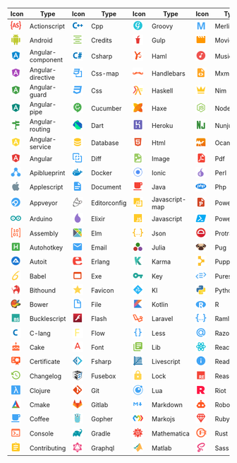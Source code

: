 |Icon|Type|Icon|Type|Icon|Type|Icon|Type|Icon|Type|
|---|---|---|---|---|---|---|---|---|---|
|<img src="./../icons/actionscript.svg" width="24px">|Actionscript|<img src="./../icons/cpp.svg" width="24px">|Cpp|<img src="./../icons/groovy.svg" width="24px">|Groovy|<img src="./../icons/merlin.svg" width="24px">|Merlin|<img src="./../icons/scala.svg" width="24px">|Scala|
|<img src="./../icons/android.svg" width="24px">|Android|<img src="./../icons/credits.svg" width="24px">|Credits|<img src="./../icons/gulp.svg" width="24px">|Gulp|<img src="./../icons/movie.svg" width="24px">|Movie|<img src="./../icons/settings.svg" width="24px">|Settings|
|<img src="./../icons/angular-component.svg" width="24px">|Angular-component|<img src="./../icons/csharp.svg" width="24px">|Csharp|<img src="./../icons/haml.svg" width="24px">|Haml|<img src="./../icons/music.svg" width="24px">|Music|<img src="./../icons/smarty.svg" width="24px">|Smarty|
|<img src="./../icons/angular-directive.svg" width="24px">|Angular-directive|<img src="./../icons/css-map.svg" width="24px">|Css-map|<img src="./../icons/handlebars.svg" width="24px">|Handlebars|<img src="./../icons/mxml.svg" width="24px">|Mxml|<img src="./../icons/solidity.svg" width="24px">|Solidity|
|<img src="./../icons/angular-guard.svg" width="24px">|Angular-guard|<img src="./../icons/css.svg" width="24px">|Css|<img src="./../icons/haskell.svg" width="24px">|Haskell|<img src="./../icons/nim.svg" width="24px">|Nim|<img src="./../icons/stylus.svg" width="24px">|Stylus|
|<img src="./../icons/angular-pipe.svg" width="24px">|Angular-pipe|<img src="./../icons/cucumber.svg" width="24px">|Cucumber|<img src="./../icons/haxe.svg" width="24px">|Haxe|<img src="./../icons/nodejs.svg" width="24px">|Nodejs|<img src="./../icons/swc.svg" width="24px">|Swc|
|<img src="./../icons/angular-routing.svg" width="24px">|Angular-routing|<img src="./../icons/dart.svg" width="24px">|Dart|<img src="./../icons/heroku.svg" width="24px">|Heroku|<img src="./../icons/nunjucks.svg" width="24px">|Nunjucks|<img src="./../icons/swift.svg" width="24px">|Swift|
|<img src="./../icons/angular-service.svg" width="24px">|Angular-service|<img src="./../icons/database.svg" width="24px">|Database|<img src="./../icons/html.svg" width="24px">|Html|<img src="./../icons/ocaml.svg" width="24px">|Ocaml|<img src="./../icons/table.svg" width="24px">|Table|
|<img src="./../icons/angular.svg" width="24px">|Angular|<img src="./../icons/diff.svg" width="24px">|Diff|<img src="./../icons/image.svg" width="24px">|Image|<img src="./../icons/pdf.svg" width="24px">|Pdf|<img src="./../icons/terraform.svg" width="24px">|Terraform|
|<img src="./../icons/apiblueprint.svg" width="24px">|Apiblueprint|<img src="./../icons/docker.svg" width="24px">|Docker|<img src="./../icons/ionic.svg" width="24px">|Ionic|<img src="./../icons/perl.svg" width="24px">|Perl|<img src="./../icons/test-js.svg" width="24px">|Test-js|
|<img src="./../icons/applescript.svg" width="24px">|Applescript|<img src="./../icons/document.svg" width="24px">|Document|<img src="./../icons/java.svg" width="24px">|Java|<img src="./../icons/php.svg" width="24px">|Php|<img src="./../icons/test-ts.svg" width="24px">|Test-ts|
|<img src="./../icons/appveyor.svg" width="24px">|Appveyor|<img src="./../icons/editorconfig.svg" width="24px">|Editorconfig|<img src="./../icons/javascript-map.svg" width="24px">|Javascript-map|<img src="./../icons/powerpoint.svg" width="24px">|Powerpoint|<img src="./../icons/tex.svg" width="24px">|Tex|
|<img src="./../icons/arduino.svg" width="24px">|Arduino|<img src="./../icons/elixir.svg" width="24px">|Elixir|<img src="./../icons/javascript.svg" width="24px">|Javascript|<img src="./../icons/powershell.svg" width="24px">|Powershell|<img src="./../icons/travis.svg" width="24px">|Travis|
|<img src="./../icons/assembly.svg" width="24px">|Assembly|<img src="./../icons/elm.svg" width="24px">|Elm|<img src="./../icons/json.svg" width="24px">|Json|<img src="./../icons/protractor.svg" width="24px">|Protractor|<img src="./../icons/tune.svg" width="24px">|Tune|
|<img src="./../icons/autohotkey.svg" width="24px">|Autohotkey|<img src="./../icons/email.svg" width="24px">|Email|<img src="./../icons/julia.svg" width="24px">|Julia|<img src="./../icons/pug.svg" width="24px">|Pug|<img src="./../icons/twig.svg" width="24px">|Twig|
|<img src="./../icons/autoit.svg" width="24px">|Autoit|<img src="./../icons/erlang.svg" width="24px">|Erlang|<img src="./../icons/karma.svg" width="24px">|Karma|<img src="./../icons/puppet.svg" width="24px">|Puppet|<img src="./../icons/typescript-def.svg" width="24px">|Typescript-def|
|<img src="./../icons/babel.svg" width="24px">|Babel|<img src="./../icons/exe.svg" width="24px">|Exe|<img src="./../icons/key.svg" width="24px">|Key|<img src="./../icons/purescript.svg" width="24px">|Purescript|<img src="./../icons/typescript.svg" width="24px">|Typescript|
|<img src="./../icons/bithound.svg" width="24px">|Bithound|<img src="./../icons/favicon.svg" width="24px">|Favicon|<img src="./../icons/kl.svg" width="24px">|Kl|<img src="./../icons/python.svg" width="24px">|Python|<img src="./../icons/unity.svg" width="24px">|Unity|
|<img src="./../icons/bower.svg" width="24px">|Bower|<img src="./../icons/file.svg" width="24px">|File|<img src="./../icons/kotlin.svg" width="24px">|Kotlin|<img src="./../icons/r.svg" width="24px">|R|<img src="./../icons/url.svg" width="24px">|Url|
|<img src="./../icons/bucklescript.svg" width="24px">|Bucklescript|<img src="./../icons/flash.svg" width="24px">|Flash|<img src="./../icons/laravel.svg" width="24px">|Laravel|<img src="./../icons/raml.svg" width="24px">|Raml|<img src="./../icons/verilog.svg" width="24px">|Verilog|
|<img src="./../icons/c-lang.svg" width="24px">|C-lang|<img src="./../icons/flow.svg" width="24px">|Flow|<img src="./../icons/less.svg" width="24px">|Less|<img src="./../icons/razor.svg" width="24px">|Razor|<img src="./../icons/vfl.svg" width="24px">|Vfl|
|<img src="./../icons/cake.svg" width="24px">|Cake|<img src="./../icons/font.svg" width="24px">|Font|<img src="./../icons/lib.svg" width="24px">|Lib|<img src="./../icons/react.svg" width="24px">|React|<img src="./../icons/virtual.svg" width="24px">|Virtual|
|<img src="./../icons/certificate.svg" width="24px">|Certificate|<img src="./../icons/fsharp.svg" width="24px">|Fsharp|<img src="./../icons/livescript.svg" width="24px">|Livescript|<img src="./../icons/readme.svg" width="24px">|Readme|<img src="./../icons/visualstudio.svg" width="24px">|Visualstudio|
|<img src="./../icons/changelog.svg" width="24px">|Changelog|<img src="./../icons/fusebox.svg" width="24px">|Fusebox|<img src="./../icons/lock.svg" width="24px">|Lock|<img src="./../icons/reason.svg" width="24px">|Reason|<img src="./../icons/vue.svg" width="24px">|Vue|
|<img src="./../icons/clojure.svg" width="24px">|Clojure|<img src="./../icons/git.svg" width="24px">|Git|<img src="./../icons/lua.svg" width="24px">|Lua|<img src="./../icons/riot.svg" width="24px">|Riot|<img src="./../icons/webpack.svg" width="24px">|Webpack|
|<img src="./../icons/cmake.svg" width="24px">|Cmake|<img src="./../icons/gitlab.svg" width="24px">|Gitlab|<img src="./../icons/markdown.svg" width="24px">|Markdown|<img src="./../icons/robot.svg" width="24px">|Robot|<img src="./../icons/wolframlanguage.svg" width="24px">|Wolframlanguage|
|<img src="./../icons/coffee.svg" width="24px">|Coffee|<img src="./../icons/gopher.svg" width="24px">|Gopher|<img src="./../icons/markojs.svg" width="24px">|Markojs|<img src="./../icons/ruby.svg" width="24px">|Ruby|<img src="./../icons/word.svg" width="24px">|Word|
|<img src="./../icons/console.svg" width="24px">|Console|<img src="./../icons/gradle.svg" width="24px">|Gradle|<img src="./../icons/mathematica.svg" width="24px">|Mathematica|<img src="./../icons/rust.svg" width="24px">|Rust|<img src="./../icons/xaml.svg" width="24px">|Xaml|
|<img src="./../icons/contributing.svg" width="24px">|Contributing|<img src="./../icons/graphql.svg" width="24px">|Graphql|<img src="./../icons/matlab.svg" width="24px">|Matlab|<img src="./../icons/sass.svg" width="24px">|Sass|<img src="./../icons/xml.svg" width="24px">|Xml|
